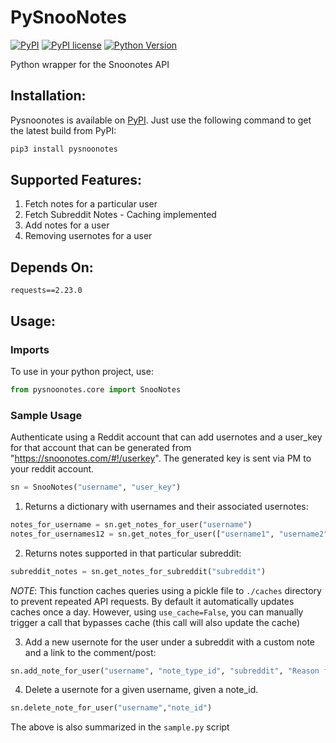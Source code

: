 # PySnooNotes

[![PyPI](https://img.shields.io/pypi/v/pysnoonotes.svg)](https://pypi.org/project/pysnoonotes/) [![PyPI license](https://img.shields.io/pypi/l/pysnoonotes.svg)](https://github.com/mmshivesh/PySnooNotes/blob/master/LICENSE) [![Python Version](https://img.shields.io/badge/Python-%3E%3D3.6-blue)]()

Python wrapper for the Snoonotes API


## Installation:

Pysnoonotes is available on [PyPI](https://pypi.org/project/pysnoonotes). Just use the following command to get the latest build from PyPI:

```bash
pip3 install pysnoonotes
```

## Supported Features:

1. Fetch notes for a particular user
2. Fetch Subreddit Notes - Caching implemented 
3. Add notes for a user
4. Removing usernotes for a user

## Depends On:

`requests==2.23.0`

## Usage:

### Imports

To use in your python project, use:

```python
from pysnoonotes.core import SnooNotes
```

### Sample Usage

Authenticate using a Reddit account that can add usernotes and a user_key for that account that can be generated from "https://snoonotes.com/#!/userkey". The generated key is sent via PM to your reddit account.

```python
sn = SnooNotes("username", "user_key")
```

1. Returns a dictionary with usernames and their associated usernotes:

```python
notes_for_username = sn.get_notes_for_user("username")
notes_for_usernames12 = sn.get_notes_for_user(["username1", "username2"])
```

2. Returns notes supported in that particular subreddit:

```python
subreddit_notes = sn.get_notes_for_subreddit("subreddit")
```

*NOTE*: This function caches queries using a pickle file to `./caches` directory to prevent repeated API requests. By default it automatically updates caches once a day. However, using `use_cache=False`, you can manually trigger a call that bypasses cache (this call will also update the cache)

3. Add a new usernote for the user under a subreddit with a custom note and a link to the comment/post:

```python
sn.add_note_for_user("username", "note_type_id", "subreddit", "Reason for note", "www.reddit.com/r/subreddit/123abc/.../123abc")
```

4. Delete a usernote for a given username, given a note_id.

```python
sn.delete_note_for_user("username","note_id")
```

The above is also summarized in the `sample.py` script
